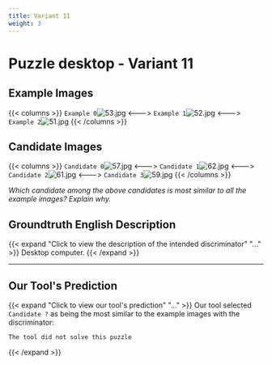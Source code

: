 ```yaml
---
title: Variant 11
weight: 3
---
```


# Puzzle desktop - Variant 11

## Example Images
{{< columns >}}
`Example 0`![53.jpg](/natscene_data/images/53.jpg)
<--->
`Example 1`![52.jpg](/natscene_data/images/52.jpg)
<--->
`Example 2`![51.jpg](/natscene_data/images/51.jpg)
{{< /columns >}}

## Candidate Images
{{< columns >}}
`Candidate 0`![57.jpg](/natscene_data/images/57.jpg)
<--->
`Candidate 1`![62.jpg](/natscene_data/images/62.jpg)
<--->
`Candidate 2`![61.jpg](/natscene_data/images/61.jpg)
<--->
`Candidate 3`![59.jpg](/natscene_data/images/59.jpg)
{{< /columns >}}

*Which candidate among the above candidates is most similar to all the example images? Explain why.*

## Groundtruth English Description

{{< expand "Click to view the description of the intended discriminator" "..." >}}
Desktop computer.
{{< /expand >}}

---



## Our Tool's Prediction

{{< expand "Click to view our tool's prediction" "..." >}}
Our tool selected `Candidate ?` as being the most similar to the example images with the discriminator:
```plaintext
The tool did not solve this puzzle
```
{{< /expand >}}
